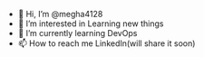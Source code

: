 - 👋 Hi, I’m @megha4128
- 👀 I’m interested in Learning new things
- 🌱 I’m currently learning DevOps
- 📫 How to reach me LinkedIn(will share it soon)

<!---
megha4128/megha4128 is a ✨ special ✨ repository because its `README.md` (this file) appears on your GitHub profile.
You can click the Preview link to take a look at your changes.
--->
